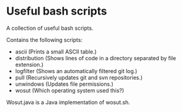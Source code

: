 # Useful bash scripts

A collection of useful bash scripts.

Contains the following scripts:
 - ascii (Prints a small ASCII table.)
 - distribution (Shows lines of code in a directory separated by file extension.)
 - logfilter (Shows an automatically filtered git log.)
 - pull (Recursively updates git and svn repositories.)
 - unwindows (Updates file permissions.)
 - wosut (Which operating system used this?)

Wosut.java is a Java implementation of wosut.sh.
